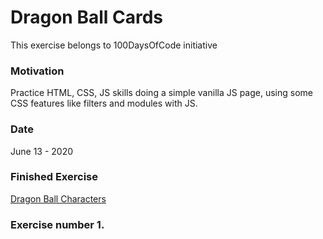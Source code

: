 # Dragon Ball Cards
This exercise belongs to 100DaysOfCode initiative 

### Motivation

Practice HTML, CSS, JS skills doing a simple vanilla JS
page, using some CSS features like filters and modules with JS.

### Date
June 13 - 2020

### Finished Exercise
[Dragon Ball Characters](https://gara501.github.io/DragonBallCards/)

### Exercise number 1.

